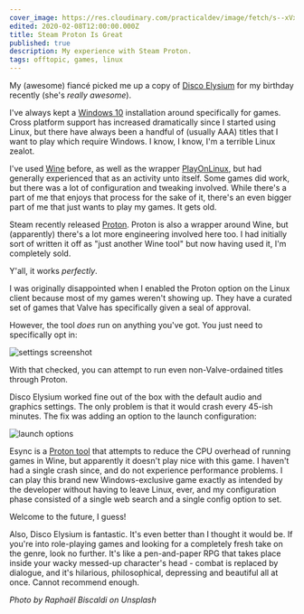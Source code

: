 ```yaml
---
cover_image: https://res.cloudinary.com/practicaldev/image/fetch/s--xVx2wib8--/c_imagga_scale,f_auto,fl_progressive,h_420,q_auto,w_1000/https://dev-to-uploads.s3.amazonaws.com/i/64ox1zbuydq1va8n6bfj.jpg
edited: 2020-02-08T12:00:00.000Z
title: Steam Proton Is Great
published: true
description: My experience with Steam Proton.
tags: offtopic, games, linux
---
```

My (awesome) fiancé picked me up a copy of [Disco Elysium](https://zaumstudio.com/) for my birthday recently (she's *really awesome*).

I've always kept a [Windows 10](https://www.microsoft.com/en-us/windows/get-windows-10) installation around specifically for games.  Cross platform support has increased dramatically since I started using Linux, but there have always been a handful of (usually AAA) titles that I want to play which require Windows.  I know, I know, I'm a terrible Linux zealot.

I've used [Wine](https://www.winehq.org/) before, as well as the wrapper [PlayOnLinux](https://www.playonlinux.com/en/), but had generally experienced that as an activity unto itself.  Some games did work, but there was a lot of configuration and tweaking involved.  While there's a part of me that enjoys that process for the sake of it, there's an even bigger part of me that just wants to play my games.  It gets old.

Steam recently released [Proton](https://www.protondb.com/).  Proton is also a wrapper around Wine, but (apparently) there's a lot more engineering involved here too.  I had initially sort of written it off as "just another Wine tool" but now having used it, I'm completely sold.

Y'all, it works *perfectly*.

I was originally disappointed when I enabled the Proton option on the Linux client because most of my games weren't showing up.  They have a curated set of games that Valve has specifically given a seal of approval.

However, the tool *does* run on anything you've got.  You just need to specifically opt in:

![settings screenshot](https://dev-to-uploads.s3.amazonaws.com/i/5hps8b6dpjwd7uecg734.png)

With that checked, you can attempt to run even non-Valve-ordained titles through Proton.

Disco Elysium worked fine out of the box with the default audio and graphics settings.  The only problem is that it would crash every 45-ish minutes.  The fix was adding an option to the launch configuration:

![launch options](https://dev-to-uploads.s3.amazonaws.com/i/1f1b0y4qn4ixi1eeyqvj.png)

Esync is a [Proton tool](https://www.protondb.com/help/improving-performance) that attempts to reduce the CPU overhead of running games in Wine, but apparently it doesn't play nice with this game.  I haven't had a single crash since, and do not experience performance problems.  I can play this brand new Windows-exclusive game exactly as intended by the developer without having to leave Linux, ever, and my configuration phase consisted of a single web search and a single config option to set.

Welcome to the future, I guess!

Also, Disco Elysium is fantastic.  It's even better than I thought it would be.  If you're into role-playing games and looking for a completely fresh take on the genre, look no further.  It's like a pen-and-paper RPG that takes place inside your wacky messed-up character's head - combat is replaced by dialogue, and it's hilarious, philosophical, depressing and beautiful all at once.  Cannot recommend enough.

*Photo by Raphaël Biscaldi on Unsplash*

